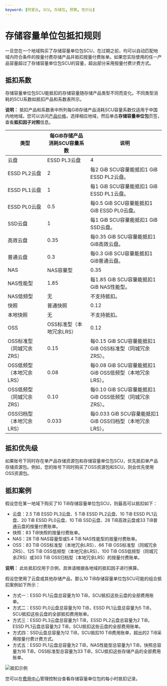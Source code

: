 ```yaml
---
keyword: [阿里云, SCU, 存储包, 预算, 性价比]
---
```


# 存储容量单位包抵扣规则

一旦您在一个地域购买了存储容量单位包SCU，在过期之前，均可以自动匹配地域内符合条件的按量付费存储产品并抵扣按量付费账单。如果您实际使用的任一产品容量超过了存储容量单位包SCU的容量，超出部分采用按量付费计费方式。

## 抵扣系数

存储容量单位包SCU能抵扣的存储容量随存储产品类型不同而变化。不同类型消耗的SCU系数如抵扣产品和系数表所示。

**说明：** 抵扣产品和系数表中所列每GiB存储产品消耗SCU容量系数仅适用于中国内地地域。您可以访问[产品价格](https://www.aliyun.com/price/product#/ecs/detail)，选择相应地域，然后单击**存储容量单位包**页签，查看**抵扣因子对照**信息。

|类型|每GiB存储产品消耗SCU容量系数|说明|
|--|-----------------|--|
|云盘|ESSD PL3云盘|4|每4 GiB SCU容量能抵扣1 GiB ESSD PL3云盘。|
|ESSD PL2云盘|2|每2 GiB SCU容量能抵扣1 GiB ESSD PL2云盘。|
|ESSD PL1云盘|1|每1 GiB SCU容量能抵扣1 GiB ESSD PL1云盘。|
|ESSD PL0云盘|0.5|每0.5 GiB SCU容量能抵扣1 GiB ESSD PL0云盘。|
|SSD云盘|1|每1 GiB SCU容量能抵扣1 GiB SSD云盘。|
|高效云盘|0.35|每0.35 GiB SCU容量能抵扣1 GiB高效云盘。|
|普通云盘|0.3|每0.3 GiB SCU容量能抵扣1 GiB普通云盘。|
|NAS|NAS容量型|0.35|每0.35 GiB SCU容量能抵扣1 GiB NAS容量型。|
|NAS性能型|1.85|每1.85 GiB SCU容量能抵扣1 GiB NAS性能型。|
|NAS低频型|无|不支持抵扣。|
|快照|普通快照|0.12|每0.12 GiB SCU容量能抵扣1 GiB普通快照。|
|本地快照|无|不支持抵扣。|
|OSS|OSS标准型（本地冗余LRS）|0.12|每0.12 GiB SCU容量能抵扣1 GiB OSS标准型（本地冗余LRS）。|
|OSS标准型（同城冗余ZRS）|0.15|每0.15 GiB SCU容量能抵扣1 GiB OSS标准型（同城冗余ZRS）。|
|OSS低频型（本地冗余LRS）|0.08|每0.08 GiB SCU容量能抵扣1 GiB OSS低频型（本地冗余LRS）。|
|OSS低频型（同城冗余ZRS）|0.10|每0.10 GiB SCU容量能抵扣1 GiB OSS低频型（同城冗余ZRS）。|
|OSS归档型（本地冗余LRS）|0.033|每0.033 GiB SCU容量能抵扣1 GiB OSS归档型（本地冗余LRS）。|

## 抵扣优先级

如果账号下同时存在单产品存储资源包和存储容量单位包SCU，优先抵扣单产品存储资源包。例如，您的账号下同时购买了OSS资源包和SCU，则会优先使用OSS资源包。

## 抵扣案例

假设您在某一地域下购买了10 TiB存储容量单位包SCU，则最高可以抵扣如下：

-   云盘：2.5 TiB ESSD PL3云盘、5 TiB ESSD PL2云盘、10 TiB ESSD PL1云盘、20 TiB ESSD PL0云盘、10 TiB SSD云盘、28 TiB高效云盘或33 TiB普通云盘的按量付费账单。
-   快照：83 TiB快照的按量付费账单。
-   NAS：28 TiB NAS容量型或5.4 TiB NAS性能型的按量付费账单。
-   OSS：83 TiB OSS标准型（本地冗余LRS）、66 TiB OSS标准型（同城冗余ZRS）、125 TiB OSS低频型（本地冗余LRS）、100 TiB OSS低频型（同城冗余ZRS）或303 TiB OSS归档型（本地冗余LRS）的按量付费账单。

**说明：** 此处抵扣仅用于示例，具体请根据各地域的抵扣因子进行换算。

假设您使用了云盘或其他存储产品，那么10 TiB存储容量单位包SCU可能的组合抵扣案例如下所示：

-   方式一：ESSD PL1云盘总容量为10 TiB，SCU抵扣这些云盘的全部费用账单。
-   方式二：ESSD PL0云盘总容量为10 TiB，ESSD PL1云盘总容量为5 TiB，SCU抵扣这些云盘的全部抵扣费用账单。
-   方式三：ESSD PL3云盘总容量为1 TiB，ESSD PL2云盘总容量为2 TiB，ESSD PL1云盘总容量为2 TiB，SCU抵扣这些云盘的全部费用账单。
-   方式四：SSD云盘总容量为12 TiB，SCU抵扣10 TiB费用账单，超出的2 TiB采用按量付费计费方式。
-   方式五：ESSD PL1云盘总容量为2 TiB，NAS性能型总容量为1 TiB，快照总容量为16 TiB，OSS标准型总容量为33 TiB，SCU抵扣这些存储产品的全部费用账单。

![抵扣示例](https://static-aliyun-doc.oss-accelerate.aliyuncs.com/assets/img/zh-CN/5784118061/p201678.png)

您可以在[费用中心](https://usercenter2.aliyun.com/finance/expense-report/overview)管理控制台查看存储容量单位包的每小时抵扣记录。

